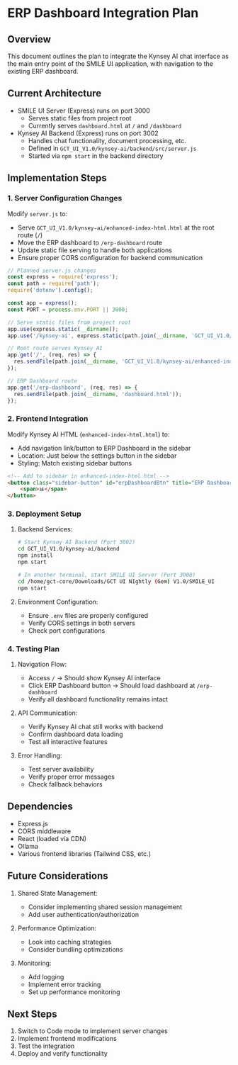 # ERP Dashboard Integration Plan

## Overview
This document outlines the plan to integrate the Kynsey AI chat interface as the main entry point of the SMILE UI application, with navigation to the existing ERP dashboard.

## Current Architecture
- SMILE UI Server (Express) runs on port 3000
  - Serves static files from project root
  - Currently serves `dashboard.html` at `/` and `/dashboard`
- Kynsey AI Backend (Express) runs on port 3002
  - Handles chat functionality, document processing, etc.
  - Defined in `GCT_UI_V1.0/kynsey-ai/backend/src/server.js`
  - Started via `npm start` in the backend directory

## Implementation Steps

### 1. Server Configuration Changes
Modify `server.js` to:
- Serve `GCT_UI_V1.0/kynsey-ai/enhanced-index-html.html` at the root route (`/`)
- Move the ERP dashboard to `/erp-dashboard` route
- Update static file serving to handle both applications
- Ensure proper CORS configuration for backend communication

```javascript
// Planned server.js changes
const express = require('express');
const path = require('path');
require('dotenv').config();

const app = express();
const PORT = process.env.PORT || 3000;

// Serve static files from project root
app.use(express.static(__dirname));
app.use('/kynsey-ai', express.static(path.join(__dirname, 'GCT_UI_V1.0/kynsey-ai')));

// Root route serves Kynsey AI
app.get('/', (req, res) => {
  res.sendFile(path.join(__dirname, 'GCT_UI_V1.0/kynsey-ai/enhanced-index-html.html'));
});

// ERP Dashboard route
app.get('/erp-dashboard', (req, res) => {
  res.sendFile(path.join(__dirname, 'dashboard.html'));
});
```

### 2. Frontend Integration
Modify Kynsey AI HTML (`enhanced-index-html.html`) to:
- Add navigation link/button to ERP Dashboard in the sidebar
- Location: Just below the settings button in the sidebar
- Styling: Match existing sidebar buttons

```html
<!-- Add to sidebar in enhanced-index-html.html -->
<button class="sidebar-button" id="erpDashboardBtn" title="ERP Dashboard" onclick="window.location.href='/erp-dashboard'">
    <span>📊</span>
</button>
```

### 3. Deployment Setup
1. Backend Services:
   ```bash
   # Start Kynsey AI Backend (Port 3002)
   cd GCT_UI_V1.0/kynsey-ai/backend
   npm install
   npm start

   # In another terminal, start SMILE UI Server (Port 3000)
   cd /home/gct-core/Downloads/GCT UI NIghtly (Gem) V1.0/SMILE_UI
   npm start
   ```

2. Environment Configuration:
   - Ensure `.env` files are properly configured
   - Verify CORS settings in both servers
   - Check port configurations

### 4. Testing Plan
1. Navigation Flow:
   - Access `/` -> Should show Kynsey AI interface
   - Click ERP Dashboard button -> Should load dashboard at `/erp-dashboard`
   - Verify all dashboard functionality remains intact

2. API Communication:
   - Verify Kynsey AI chat still works with backend
   - Confirm dashboard data loading
   - Test all interactive features

3. Error Handling:
   - Test server availability
   - Verify proper error messages
   - Check fallback behaviors

## Dependencies
- Express.js
- CORS middleware
- React (loaded via CDN)
- Ollama
- Various frontend libraries (Tailwind CSS, etc.)

## Future Considerations
1. Shared State Management:
   - Consider implementing shared session management
   - Add user authentication/authorization

2. Performance Optimization:
   - Look into caching strategies
   - Consider bundling optimizations

3. Monitoring:
   - Add logging
   - Implement error tracking
   - Set up performance monitoring

## Next Steps
1. Switch to Code mode to implement server changes
2. Implement frontend modifications
3. Test the integration
4. Deploy and verify functionality